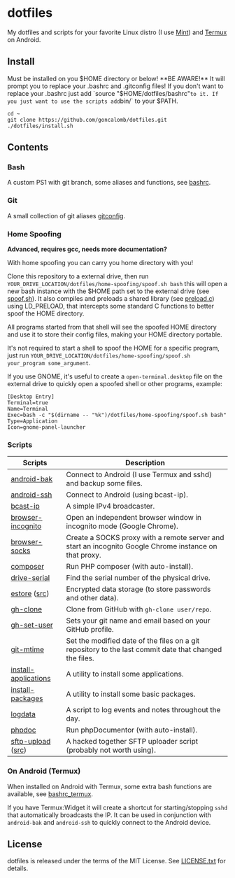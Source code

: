 # dotfiles

My dotfiles and scripts for your favorite Linux distro (I use [Mint](https://linuxmint.com/download.php)) and [Termux](https://termux.com/) on Android.

## Install

Must be installed on you $HOME directory or below! **BE AWARE!** It will prompt you to replace your .bashrc and .gitconfig files! If you don't want to replace your .bashrc just add `source "$HOME/dotfiles/bashrc"` to it. If you just want to use the scripts add `bin/` to your $PATH.

    cd ~
    git clone https://github.com/goncalomb/dotfiles.git
    ./dotfiles/install.sh

## Contents

### Bash

A custom PS1 with git branch, some aliases and functions, see [bashrc](bashrc).

### Git

A small collection of git aliases [gitconfig](gitconfig).

### Home Spoofing

**Advanced, requires gcc, needs more documentation?**

With home spoofing you can carry you home directory with you!

Clone this repository to a external drive, then run `YOUR_DRIVE_LOCATION/dotfiles/home-spoofing/spoof.sh bash` this will open a new bash instance with the $HOME path set to the external drive (see [spoof.sh](home-spoofing/spoof.sh)). It also compiles and preloads a shared library (see [preload.c](home-spoofing/preload.c)) using LD_PRELOAD, that intercepts some standard C functions to better spoof the HOME directory.

All programs started from that shell will see the spoofed HOME directory and use it to store their config files, making your HOME directory portable.

It's not required to start a shell to spoof the HOME for a specific program, just run `YOUR_DRIVE_LOCATION/dotfiles/home-spoofing/spoof.sh your_program some_argument`.

If you use GNOME, it's useful to create a `open-terminal.desktop` file on the external drive to quickly open a spoofed shell or other programs, example:

    [Desktop Entry]
    Terminal=true
    Name=Terminal
    Exec=bash -c "$(dirname -- "%k")/dotfiles/home-spoofing/spoof.sh bash"
    Type=Application
    Icon=gnome-panel-launcher

### Scripts

Scripts | Description
--------|------------
[android-bak](bin/android-bak) | Connect to Android (I use Termux and sshd) and backup some files.
[android-ssh](bin/android-ssh) | Connect to Android (using bcast-ip).
[bcast-ip](bin/bcast-ip) | A simple IPv4 broadcaster.
[browser-incognito](bin/browser-incognito) | Open an independent browser window in incognito mode (Google Chrome).
[browser-socks](bin/browser-socks) | Create a SOCKS proxy with a remote server and start an incognito Google Chrome instance on that proxy.
[composer](bin/composer) | Run PHP composer (with auto-install).
[drive-serial](bin/drive-serial) | Find the serial number of the physical drive.
[estore](bin/estore) ([src](bin/src/estore.py)) | Encrypted data storage (to store passwords and other data).
[gh-clone](bin/gh-clone) | Clone from GitHub with `gh-clone user/repo`.
[gh-set-user](bin/gh-set-user) | Sets your git name and email based on your GitHub profile.
[git-mtime](bin/git-mtime) | Set the modified date of the files on a git repository to the last commit date that changed the files.
[install-applications](bin/install-applications) | A utility to install some applications.
[install-packages](bin/install-packages) | A utility to install some basic packages.
[logdata](bin/logdata) | A script to log events and notes throughout the day.
[phpdoc](bin/phpdoc) | Run phpDocumentor (with auto-install).
[sftp-upload](bin/sftp-upload) ([src](bin/src/sftp-upload/sftp-upload.php)) | A hacked together SFTP uploader script (probably not worth using).

### On Android (Termux)

When installed on Android with Termux, some extra bash functions are available, see [bashrc_termux](bashrc_termux).

If you have Termux:Widget it will create a shortcut for starting/stopping `sshd` that automatically broadcasts the IP. It can be used in conjunction with `android-bak` and `android-ssh` to quickly connect to the Android device.

## License

dotfiles is released under the terms of the MIT License. See [LICENSE.txt](LICENSE.txt) for details.
